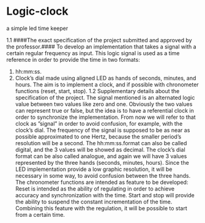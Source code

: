 # Logic-clock
a simple led  time keeper

1.1  ####The exact specification of the project submitted and approved by the professor.####
To develop an implementation that takes a signal with a certain regular frequency as input. This logic signal
is used as a time reference in order to provide the time in two formats:
1. hh:mm:ss.
2. Clock’s dial made using aligned LED as hands of seconds, minutes, and hours.
The aim is to implement a clock, and if possible with chronometer functions (reset, start, stop).
1.2
Supplementary details about the specification of the project.
The signal mentioned is an alternated logic value between two values like zero and one. Obviously the two
values can represent true or false, but the idea is to have a referential clock in order to synchronize the
implementation. From now we will refer to that clock as ”signal” in order to avoid confusion, for example,
with the clock’s dial.
The frequency of the signal is supposed to be as near as possible approximated to one Hertz, because the
smaller period’s resolution will be a second.
The hh:mm:ss.format can also be called digital, and the 3 values will be showed as decimal. The clock’s dial
format can be also called analogue, and again we will have 3 values represented by the three hands (seconds,
minutes, hours). Since the LED implementation provide a low graphic resolution, it will be necessary in
some way, to avoid confusion between the three hands. The chronometer functions are intended as feature
to be developed:
Reset is intended as the ability of regulating in order to achieve accuracy and synchronization with the
time.
Start and stop will provide the ability to suspend the constant incrementation of the time. Combining
this feature with the regulation, it will be possible to start from a certain time.
